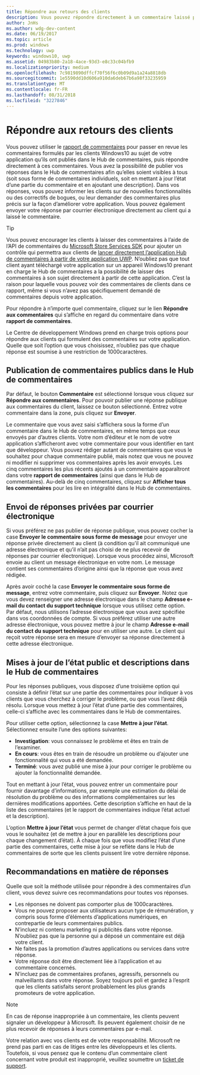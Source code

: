 ```yaml
---
title: Répondre aux retours des clients
description: Vous pouvez répondre directement à un commentaire laissé par vos clients dans le Hub de commentaires.
author: JnHs
ms.author: wdg-dev-content
ms.date: 06/19/2017
ms.topic: article
ms.prod: windows
ms.technology: uwp
keywords: windows10, uwp
ms.assetid: 04983b80-2a18-4ace-93d3-e8c33c04bfb9
ms.localizationpriority: medium
ms.openlocfilehash: 7c9819890dffcf70f56f6c0b09d9a1a24a8818db
ms.sourcegitcommit: 1e5590dd10d606a910da6deb67b6a98f33235959
ms.translationtype: MT
ms.contentlocale: fr-FR
ms.lasthandoff: 08/31/2018
ms.locfileid: "3227846"
---
```

# <a name="respond-to-customer-feedback"></a>Répondre aux retours des clients

Vous pouvez utiliser le [rapport de commentaires](feedback-report.md) pour passer en revue les commentaires formulés par les clients Windows10 au sujet de votre application qu’ils ont publiés dans le Hub de commentaires, puis répondre directement à ces commentaires. Vous avez la possibilité de publier vos réponses dans le Hub de commentaires afin qu’elles soient visibles à tous (soit sous forme de commentaires individuels, soit en mettant à jour l’état d’une partie du commentaire et en ajoutant une description). Dans vos réponses, vous pouvez informer les clients sur de nouvelles fonctionnalités ou des correctifs de bogues, ou leur demander des commentaires plus précis sur la façon d’améliorer votre application. Vous pouvez également envoyer votre réponse par courrier électronique directement au client qui a laissé le commentaire.

> [!TIP]
> Vous pouvez encourager les clients à laisser des commentaires à l’aide de l’API de commentaires du [Microsoft Store Services SDK](http://aka.ms/store-em-sdk) pour ajouter un contrôle qui permettra aux clients de [lancer directement l’application Hub de commentaires à partir de votre application UWP](../monetize/launch-feedback-hub-from-your-app.md). N’oubliez pas que tout client ayant téléchargé votre application sur un appareil Windows10 prenant en charge le Hub de commentaires a la possibilité de laisser des commentaires à son sujet directement à partir de cette application. C’est la raison pour laquelle vous pouvez voir des commentaires de clients dans ce rapport, même si vous n’avez pas spécifiquement demandé de commentaires depuis votre application.

Pour répondre à n’importe quel commentaire, cliquez sur le lien **Répondre aux commentaires** qui s’affiche en regard du commentaire dans votre **rapport de commentaires**.

Le Centre de développement Windows prend en charge trois options pour répondre aux clients qui formulent des commentaires sur votre application. Quelle que soit l’option que vous choisissez, n’oubliez pas que chaque réponse est soumise à une restriction de 1000caractères.

## <a name="public-comments-in-feedback-hub"></a>Publication de commentaires publics dans le Hub de commentaires

Par défaut, le bouton **Commentaire** est sélectionné lorsque vous cliquez sur **Répondre aux commentaires**. Pour pouvoir publier une réponse publique aux commentaires du client, laissez ce bouton sélectionné. Entrez votre commentaire dans la zone, puis cliquez sur **Envoyer**.

Le commentaire que vous avez saisi s’affichera sous la forme d’un commentaire dans le Hub de commentaires, en même temps que ceux envoyés par d’autres clients. Votre nom d’éditeur et le nom de votre application s’afficheront avec votre commentaire pour vous identifier en tant que développeur. Vous pouvez rédiger autant de commentaires que vous le souhaitez pour chaque commentaire publié, mais notez que vous ne pouvez ni modifier ni supprimer vos commentaires après les avoir envoyés. Les cinq commentaires les plus récents ajoutés à un commentaire apparaîtront dans votre **rapport de commentaires** (ainsi que dans le Hub de commentaires). Au-delà de cinq commentaires, cliquez sur **Afficher tous les commentaires** pour les lire en intégralité dans le Hub de commentaires.


## <a name="private-responses-via-email"></a>Envoi de réponses privées par courrier électronique

Si vous préférez ne pas publier de réponse publique, vous pouvez cocher la case **Envoyer le commentaire sous forme de message** pour envoyer une réponse privée directement au client (à condition qu’il ait communiqué une adresse électronique et qu’il n’ait pas choisi de ne plus recevoir de réponses par courrier électronique). Lorsque vous procédez ainsi, Microsoft envoie au client un message électronique en votre nom. Le message contient ses commentaires d’origine ainsi que la réponse que vous avez rédigée.

Après avoir coché la case **Envoyer le commentaire sous forme de message**, entrez votre commentaire, puis cliquez sur **Envoyer**. Notez que vous devez renseigner une adresse électronique dans le champ **Adresse e-mail du contact du support technique** lorsque vous utilisez cette option. Par défaut, nous utilisons l’adresse électronique que vous avez spécifiée dans vos coordonnées de compte. Si vous préférez utiliser une autre adresse électronique, vous pouvez mettre à jour le champ **Adresse e-mail du contact du support technique** pour en utiliser une autre. Le client qui reçoit votre réponse sera en mesure d’envoyer sa réponse directement à cette adresse électronique.


## <a name="public-status-updates-and-descriptions-in-feedback-hub"></a>Mises à jour de l’état public et descriptions dans le Hub de commentaires

Pour les réponses publiques, vous disposez d’une troisième option qui consiste à définir l’état sur une partie des commentaires pour indiquer à vos clients que vous cherchez à corriger le problème, ou que vous l’avez déjà résolu. Lorsque vous mettez à jour l’état d’une partie des commentaires, celle-ci s’affiche avec les commentaires dans le Hub de commentaires.

Pour utiliser cette option, sélectionnez la case **Mettre à jour l’état**. Sélectionnez ensuite l’une des options suivantes:

- **Investigation**: vous connaissez le problème et êtes en train de l’examiner.
- **En cours**: vous êtes en train de résoudre un problème ou d’ajouter une fonctionnalité qui vous a été demandée.
- **Terminé**: vous avez publié une mise à jour pour corriger le problème ou ajouter la fonctionnalité demandée.

Tout en mettant à jour l’état, vous pouvez entrer un commentaire pour fournir davantage d’informations, par exemple une estimation du délai de résolution du problème ou des informations complémentaires sur les dernières modifications apportées. Cette description s’affiche en haut de la liste des commentaires (et le rapport de commentaires indique l’état actuel et la description).

L’option **Mettre à jour l’état** vous permet de changer d’état chaque fois que vous le souhaitez (et de mettre à jour en parallèle les descriptions pour chaque changement d’état). À chaque fois que vous modifiez l’état d’une partie des commentaires, cette mise à jour se reflète dans le Hub de commentaires de sorte que les clients puissent lire votre dernière réponse.


## <a name="guidelines-for-responses"></a>Recommandations en matière de réponses

Quelle que soit la méthode utilisée pour répondre à des commentaires d’un client, vous devez suivre ces recommandations pour toutes vos réponses.
- Les réponses ne doivent pas comporter plus de 1000caractères.
- Vous ne pouvez proposer aux utilisateurs aucun type de rémunération, y compris sous forme d’éléments d’applications numériques, en contrepartie de leurs commentaires publics.
- N’incluez ni contenu marketing ni publicités dans votre réponse. N’oubliez pas que la personne qui a déposé un commentaire est déjà votre client.
- Ne faites pas la promotion d’autres applications ou services dans votre réponse.
- Votre réponse doit être directement liée à l’application et au commentaire concernés.
- N’incluez pas de commentaires profanes, agressifs, personnels ou malveillants dans votre réponse. Soyez toujours poli et gardez à l’esprit que les clients satisfaits seront probablement les plus grands promoteurs de votre application.

> [!NOTE]
> En cas de réponse inappropriée à un commentaire, les clients peuvent signaler un développeur à Microsoft. Ils peuvent également choisir de ne plus recevoir de réponses à leurs commentaires par e-mail.

Votre relation avec vos clients est de votre responsabilité. Microsoft ne prend pas parti en cas de litiges entre les développeurs et les clients. Toutefois, si vous pensez que le contenu d’un commentaire client concernant votre produit est inapproprié, veuillez soumettre un [ticket de support](http://go.microsoft.com/fwlink/p/?LinkID=401178).
